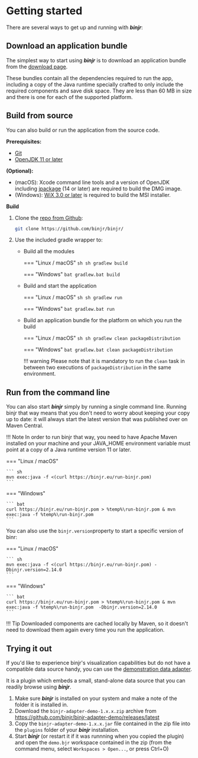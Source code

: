 # Getting started

There are several ways to get up and running with ***binjr***:

## Download an application bundle

The simplest way to start using ***binjr*** is to download an application bundle from the [download page](../../download/latest_release/).

These bundles contain all the dependencies required to run the app, including a copy of the Java runtime specially
crafted to only include the required components and save disk space.
They are less than 60 MB in size and there is one for each of the supported platform.

## Build from source

You can also build or run the application from the source code.

**Prerequisites:**

* [Git](https://git-scm.com/open)
* [OpenJDK 11 or later](http://openjdk.java.net/)

**(Optional):**

* (macOS): Xcode command line tools and a version of OpenJDK including [jpackage](https://openjdk.java.net/jeps/343) 
  (14 or later) are required to build the DMG image.
* (Windows): [WiX 3.0 or later](https://wixtoolset.org/) is required to build the MSI installer.

**Build**

1. Clone the [repo from Github](https://github.com/binjr/binjr/): 
    ``` sh
    git clone https://github.com/binjr/binjr/
    ```
   
2. Use the included gradle wrapper to:

    - Build all the modules
    
        === "Linux / macOS"
            ``` sh
            sh gradlew build
            ```
          
        === "Windows"
            ``` bat
            gradlew.bat build
            ```
   
    - Build and start the application   
      
        === "Linux / macOS"
            ``` sh
            sh gradlew run
            ```
      
        === "Windows"
            ``` bat
            gradlew.bat run
            ```
   
    - Build an application bundle for the platform on which you run the build     

        === "Linux / macOS"
            ``` sh
            sh gradlew clean packageDistribution  
            ```
          
        === "Windows"
            ``` bat
            gradlew.bat clean packageDistribution  
            ```
                                  
        !!! warning 
            Please note that it is mandatory to run the `clean` task in between two executions of `packageDistribution` in
            the same environment.


## Run from the command line

You can also start ***binjr*** simply by running a single command line. Running binjr that way means that you don't
need to worry about keeping your copy up to date: it will always start the latest version that was published over
on Maven Central.

!!! Note
    In order to run binjr that way, you need to have Apache Maven installed on your machine and your JAVA_HOME
    environment variable must point at a copy of a Java runtime version 11 or later.


=== "Linux / macOS"

    ``` sh
    mvn exec:java -f <(curl https://binjr.eu/run-binjr.pom)
    ```

=== "Windows"

    ``` bat
    curl https://binjr.eu/run-binjr.pom > %temp%\run-binjr.pom & mvn exec:java -f %temp%\run-binjr.pom
    ```

You can also use the `binjr.version`property to start a specific version of binr:

=== "Linux / macOS"

    ``` sh
    mvn exec:java -f <(curl https://binjr.eu/run-binjr.pom) -Dbinjr.version=2.14.0
    ```

=== "Windows"

    ``` bat
    curl https://binjr.eu/run-binjr.pom > %temp%\run-binjr.pom & mvn exec:java -f %temp%\run-binjr.pom  -Dbinjr.version=2.14.0
    ```

!!! Tip
    Downloaded components are cached locally by Maven, so it doesn't need to download them again every time you run the application.

## Trying it out

If you'd like to experience binjr's visualization capabilities but do not have a compatible data source handy, you can use
the [demonstration data adapter](https://github.com/binjr/binjr-adapter-demo).

It is a plugin which embeds a small, stand-alone data source that you can readily browse using ***binjr***.

1. Make sure ***binjr*** is installed on your system and make a note of the folder it is installed in.
2. Download the `binjr-adapter-demo-1.x.x.zip` archive from https://github.com/binjr/binjr-adapter-demo/releases/latest
3. Copy the `binjr-adapter-demo-1.x.x.jar` file contained in the zip file into the `plugins` folder of your
   ***binjr*** installation.
4. Start ***binjr*** (or restart it if it was runnning when you copied the plugin) and open the `demo.bjr`
   workspace contained in the zip (from the command menu, select `Workspaces > Open...`, or press Ctrl+O)

